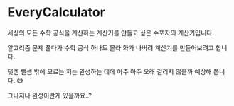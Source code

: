 # EveryCalculator
세상의 모든 수학 공식을 계산하는 계산기를 만들고 싶은 수포자의 계산기입니다.

알고리즘 문제 풀다가 수학 공식 하나도 몰라 화가 나버려 계산기를 만들어보려고 합니다.

덧셈 뺄셈 밖에 모르는 저는 완성하는 데에 아주 아주 오래 걸리지 않을까 예상해 봅니다. 😅

그나저나 완성이란게 있을까요..?
